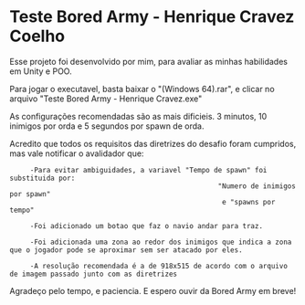 # Teste Bored Army - Henrique Cravez Coelho

Esse projeto foi desenvolvido por mim, para avaliar as minhas habilidades em Unity e POO.

Para jogar o executavel, basta baixar o "(Windows 64).rar", e clicar no arquivo "Teste Bored Army - Henrique Cravez.exe"

As configurações recomendadas são as mais dificieis.
3 minutos,
10 inimigos por orda
e 5 segundos por spawn de orda.


Acredito que todos os requisitos das diretrizes do desafio foram cumpridos, mas vale notificar o avalidador que:

         -Para evitar ambiguidades, a variavel "Tempo de spawn" foi substituida por: 
                                                       "Numero de inimigos por spawn" 
                                                        e "spawns por tempo"
                                
         -Foi adicionado um botao que faz o navio andar para traz.
         
         -Foi adicionada uma zona ao redor dos inimigos que indica a zona que o jogador pode se aproximar sem ser atacado por eles.
         
         -A resolução recomendada é a de 918x515 de acordo com o arquivo de imagem passado junto com as diretrizes
         

Agradeço pelo tempo, e paciencia. E espero ouvir da Bored Army em breve!      
